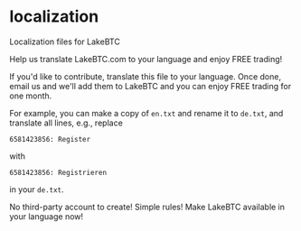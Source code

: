localization
============

Localization files for LakeBTC

Help us translate LakeBTC.com to your language and enjoy FREE trading!

If you'd like to contribute, translate this file to your language. Once done, email us and we'll add them
to LakeBTC and you can enjoy FREE trading for one month.

For example, you can make a copy of `en.txt` and rename it to `de.txt`, 
and translate all lines, e.g., replace

    6581423856: Register
with

    6581423856: Registrieren
in your `de.txt`.

No third-party account to create! Simple rules! Make LakeBTC available in your language now!

